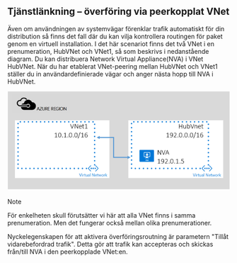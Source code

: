 ## <a name="service-chaining-transit-through-peered-vnet"></a>Tjänstlänkning – överföring via peerkopplat VNet
Även om användningen av systemvägar förenklar trafik automatiskt för din distribution så finns det fall där du kan vilja kontrollera routingen för paket genom en virtuell installation.
I det här scenariot finns det två VNet i en prenumeration, HubVNet och VNet1, så som beskrivs i nedanstående diagram. Du kan distribuera Network Virtual Appliance(NVA) i VNet HubVNet. När du har etablerat VNet-peering mellan HubVNet och VNet1 ställer du in användardefinierade vägar och anger nästa hopp till NVA i HubVNet.

![NVA-överföring](./media/virtual-networks-create-vnetpeering-scenario-transit-include/figure01.PNG)

> [!NOTE]
> För enkelheten skull förutsätter vi här att alla VNet finns i samma prenumeration. Men det fungerar också mellan olika prenumerationer.
> 
> 

Nyckelegenskapen för att aktivera överföringsroutning är parametern "Tillåt vidarebefordrad trafik". Detta gör att trafik kan accepteras och skickas från/till NVA i den peerkopplade VNet:en.  



<!--HONumber=Nov16_HO2-->


